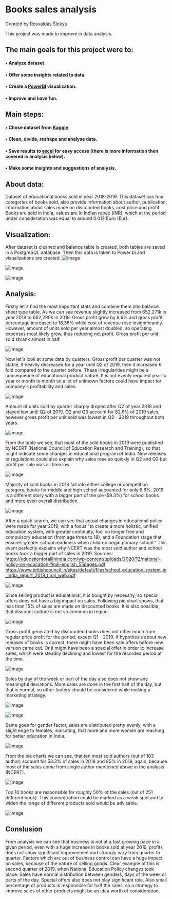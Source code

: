 # Books sales analysis

Created by [Rosvaldas Šlekys](https://github.com/RosSlek) 

This project was made to improve in data analysis.

## The main goals for this project were to:
#### • Analyze dataset.
#### • Offer some insights related to data.
#### • Create a [PowerBI](https://github.com/RosSlek/Books_sales_analysis/blob/master/Books%20sales%20analysis.pbix) visualization.
#### • Improve and have fun.

## Main steps:
#### • Chose dataset from [Kaggle](https://www.kaggle.com/datasets/shilpikulshrestha/books-sold-dataset).
#### • Clean, divide, reshape and analyse data.
#### • Save results to [excel](https://github.com/RosSlek/Books_sales_analysis/blob/master/Balance.xlsx) for easy access (there is more information then covered in analysis below).
#### • Make some insights and suggestions of analysis.

## About data:
Dataset of educational books sold in year 2018-2019. This dataset has four categories of books sold, also provide information about author, publication, information about sales made on discounted books, cost price and profit. Books are sold in India, values are in Indian rupee (INR), which at the period under consideration was equal to around 0.012 Euro (Eur).

## Visualization:
After dataset is cleaned and balance table is created, both tables are saved in a PostgreSQL database. Then this data is taken to Power bi and visualizations are created.
![image](https://github.com/RosSlek/Books_sales_analysis/assets/149397027/015e904f-bfed-4d15-96b0-7ce88e9703cc)

![image](https://github.com/RosSlek/Books_sales_analysis/assets/149397027/47dd19f7-5e83-495e-b4b8-859080142b92)

![image](https://github.com/RosSlek/Books_sales_analysis/assets/149397027/950c0687-b518-4b20-8567-bbfa9da469e5)

## Analysis:
Firstly let`s find the most important stats and combine them into balance sheet type table. As we can see revenue slightly increased from 652,271k in year 2018 to 662,290k in 2019. Gross profit grew by 8.6% and gross profit percentage increased to 16.36% while cost of revenue rose insignificantly. However, amount of units sold per year almost doubled, so operating expenses most likely grew, thus reducing net profit. Gross profit per unit sold shrank almost in half. 

![image](https://github.com/RosSlek/Books_sales_analysis/assets/149397027/f77631d0-d0c8-4062-a865-478dda0981c0)

Now let`s look at some data by quarters. Gross profit per quarter was not stable, it heavily decreased for a year until Q2 of 2019, then it increased 6 fold compared to the quarter before. These irregularities might be a consequence of educational product nature. It is not evenly required year to year or month to month so a lot of unknown factors could have impact for company's profitability and sales.

![image](https://github.com/RosSlek/Books_sales_analysis/assets/149397027/2b9db41e-b3e8-4287-b47c-f5696915fe8d)

Amount of units sold by quarter sharply droped after Q2 of year 2018 and stayed low until Q2 of 2019. Q2 and Q3 account for 82.6% of 2019 sales, however gross profit per unit sold was lowest in Q2 - 2019 throughout both years.

![image](https://github.com/RosSlek/Books_sales_analysis/assets/149397027/81553bd7-236f-44ab-903a-28b535889e24)

From the table we see, that most of the sold books in 2019 were published by NCERT (National Council of Education Research and Training), so that might indicate some changes in educational program of India. New releases or regulations could also explain why sales rose so quickly in Q2 and Q3 but profit per sale was all time low.

![image](https://github.com/RosSlek/Books_sales_analysis/assets/149397027/fa5c4592-8120-4de7-8671-8497aa5dfa5d)

Majority of sold books in 2018 fall into either college or competition category, books for middle and high school accounted for only 6.8%. 2019 is a different story with a bigger part of the pie (59.3%) for school books and more even overall distribution.

![image](https://github.com/RosSlek/Books_sales_analysis/assets/149397027/ab8139be-2f36-4298-b852-d4d356d4e315)

After a quick search, we can see that actual changes in educational policy were made for year 2019, with a focus "to create a more holistic, unified education system, with greater continuity, foci on longer free and compulsory education (from age three to 18), and a Foundation stage that ensures greater school readiness when children begin primary school." This event perfectly explains why NCERT was the most sold author and school books took a bigger part of sales in 2019. Sources:
https://educationforallinindia.com/wp-content/uploads/2020/12/national-policy-on-education-final-english_55pages.pdf
https://www.britishcouncil.in/sites/default/files/school_education_system_in_india_report_2019_final_web.pdf

![image](https://github.com/RosSlek/Books_sales_analysis/assets/149397027/2d322aec-f25f-4b91-a2d2-d0dd363705e3)

Since selling product is educational, it is bought by necessity, so special offers does not have a big impact on sales. Following pie chart shows, that less than 15% of sales are made on discounted books. It is also possible, that discount culture is not so common in region.

![image](https://github.com/RosSlek/Books_sales_analysis/assets/149397027/51902b7e-d824-489a-b22e-4bd6bf128c3d)

Gross profit generated by discounted books does not differ much from regular price profit for the period, except Q1 - 2019. If hypothesis about new releases of books is correct, there might have been sale offers before new version came out. Or it might have been a special offer in order to increase sales, which were steadily declining and lowest for the recorded period at the time.

![image](https://github.com/RosSlek/Books_sales_analysis/assets/149397027/5336615e-2368-4747-9529-d2d07dfbfbc8)

Sales by day of the week or part of the day also does not show any meaningful deviations. More sales are done in the first half of the day, but that is normal, so other factors should be considered while making a marketing strategy.

![image](https://github.com/RosSlek/Books_sales_analysis/assets/149397027/9298534a-1251-406e-9fd1-5a8c69fda94b)

![image](https://github.com/RosSlek/Books_sales_analysis/assets/149397027/fef63a6e-5bc7-49bf-abcd-bd3c21493170)

Same goes for gender factor, sales are distributed pretty evenly, with a slight edge to females, indicating, that more and more women are reaching for better education in India.

![image](https://github.com/RosSlek/Books_sales_analysis/assets/149397027/baaa448b-5594-4a68-bbfc-2c9cde331111)

From the pie charts we can see, that ten most sold authors (out of 183 author) account for 53.3% of sales in 2018 and 85% in 2019, again, because most of the sales come from single author mentioned above in the analysis (NCERT).

![image](https://github.com/RosSlek/Books_sales_analysis/assets/149397027/723103fe-d776-4408-9da5-dafeda931d22)

Top 10 books are responsible for roughly 50% of the sales (out of 251 different book). This concentration could be marked as a weak spot and to widen the range of different products sold would be advisable.

![image](https://github.com/RosSlek/Books_sales_analysis/assets/149397027/8a7d3646-d082-40c2-97e6-bbd1a4fa9c16)

## Conslusion
From analysis we can see that business is not at a fast growing pace in a given period, even with a huge increase in books sold at year 2019, profits does not show significant improvement and strongly vary from quarter to quarter. Factors which are out of business control can have a huge impact on sales, because of the nature of selling goods. Clear example of this is second quarter of 2019, when National Education Policy changes took place. Sales have normal distribution between genders, days of the week or parts of the day. Special offers also does not play significant role. Also small percentage of products is responsible for half the sales, so a strategy to improve sales of other products might be an idea worth of consideration.
